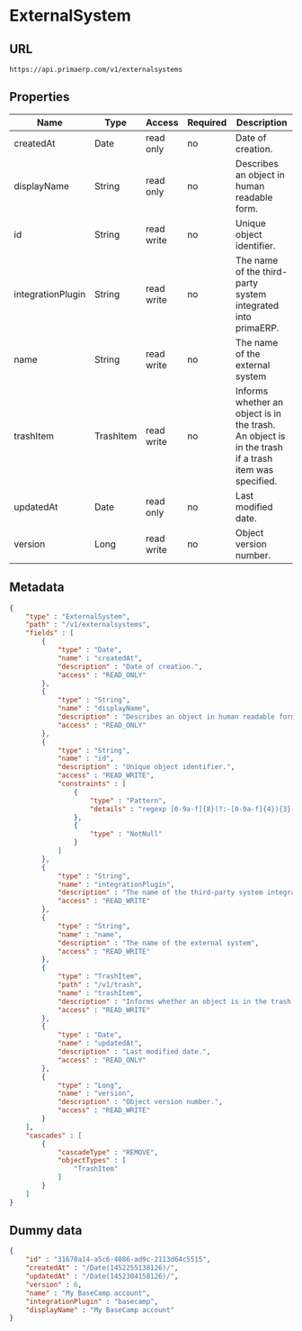 ExternalSystem
==

## URL

	https://api.primaerp.com/v1/externalsystems

## Properties

| Name              | Type      | Access     | Required | Description                                                                                         |
|-------------------|-----------|------------|----------|-----------------------------------------------------------------------------------------------------|
| createdAt         | Date      | read only  | no       | Date of creation.                                                                                   |
| displayName       | String    | read only  | no       | Describes an object in human readable form.                                                         |
| id                | String    | read write | no       | Unique object identifier.                                                                           |
| integrationPlugin | String    | read write | no       | The name of the third-party system integrated into primaERP.                                        |
| name              | String    | read write | no       | The name of the external system                                                                     |
| trashItem         | TrashItem | read write | no       | Informs whether an object is in the trash. An object is in the trash if a trash item was specified. |
| updatedAt         | Date      | read only  | no       | Last modified date.                                                                                 |
| version           | Long      | read write | no       | Object version number.                                                                              |

## Metadata

```JSON
{
	"type" : "ExternalSystem",
	"path" : "/v1/externalsystems",
	"fields" : [
		{
			"type" : "Date",
			"name" : "createdAt",
			"description" : "Date of creation.",
			"access" : "READ_ONLY"
		},
		{
			"type" : "String",
			"name" : "displayName",
			"description" : "Describes an object in human readable form.",
			"access" : "READ_ONLY"
		},
		{
			"type" : "String",
			"name" : "id",
			"description" : "Unique object identifier.",
			"access" : "READ_WRITE",
			"constraints" : [
				{
					"type" : "Pattern",
					"details" : "regexp [0-9a-f]{8}(?:-[0-9a-f]{4}){3}-[0-9a-f]{12}"
				},
				{
					"type" : "NotNull"
				}
			]
		},
		{
			"type" : "String",
			"name" : "integrationPlugin",
			"description" : "The name of the third-party system integrated into primaERP.",
			"access" : "READ_WRITE"
		},
		{
			"type" : "String",
			"name" : "name",
			"description" : "The name of the external system",
			"access" : "READ_WRITE"
		},
		{
			"type" : "TrashItem",
			"path" : "/v1/trash",
			"name" : "trashItem",
			"description" : "Informs whether an object is in the trash. An object is in the trash if a trash item was specified.",
			"access" : "READ_WRITE"
		},
		{
			"type" : "Date",
			"name" : "updatedAt",
			"description" : "Last modified date.",
			"access" : "READ_ONLY"
		},
		{
			"type" : "Long",
			"name" : "version",
			"description" : "Object version number.",
			"access" : "READ_WRITE"
		}
	],
	"cascades" : [
		{
			"cascadeType" : "REMOVE",
			"objectTypes" : [
				"TrashItem"
			]
		}
	]
}
```

## Dummy data

```JSON
{
	"id" : "31670a14-a5c6-4086-ad9c-2113d64c5515",
	"createdAt" : "/Date(1452255138126)/",
	"updatedAt" : "/Date(1452304158126)/",
	"version" : 6,
	"name" : "My BaseCamp account",
	"integrationPlugin" : "basecamp",
	"displayName" : "My BaseCamp account"
}
```

